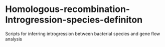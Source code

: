 # Homologous-recombination-Introgression-species-definiton
Scripts for inferring introgression between bacterial species and gene flow analysis
